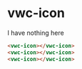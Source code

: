 # vwc-icon
I have nothing here

```html preview
<vwc-icon></vwc-icon>
<vwc-icon></vwc-icon>
<vwc-icon></vwc-icon>
```